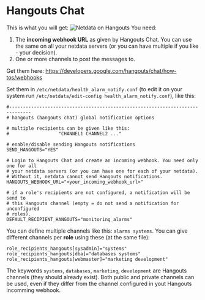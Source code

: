 # Hangouts Chat

This is what you will get:
![Netdata on Hangouts](https://imgur.com/a/FVlZ3F0)
You need:

1. The **incoming webhook URL** as given by Hangouts Chat. You can use the same on all your netdata servers (or you can have multiple if you like - your decision).
2. One or more channels to post the messages to.

Get them here: https://developers.google.com/hangouts/chat/how-tos/webhooks

Set them in `/etc/netdata/health_alarm_notify.conf` (to edit it on your system run `/etc/netdata/edit-config health_alarm_notify.conf`), like this:

```
#------------------------------------------------------------------------------
# hangouts (hangouts chat) global notification options

# multiple recipients can be given like this:
#                  "CHANNEL1 CHANNEL2 ..."

# enable/disable sending Hangouts notifications
SEND_HANGOUTS="YES"

# Login to Hangouts Chat and create an incoming webhook. You need only one for all
# your netdata servers (or you can have one for each of your netdata).
# Without it, netdata cannot send Hangouts notifications.
HANGOUTS_WEBHOOK_URL="<your_incoming_webhook_url>"

# if a role's recipients are not configured, a notification will be send to
# this Hangouts channel (empty = do not send a notification for unconfigured
# roles).
DEFAULT_RECIPIENT_HANGOUTS="monitoring_alarms"

```

You can define multiple channels like this: `alarms systems`.
You can give different channels per **role** using these (at the same file):

```
role_recipients_hangouts[sysadmin]="systems"
role_recipients_hangouts[dba]="databases systems"
role_recipients_hangouts[webmaster]="marketing development"
```

The keywords `systems`, `databases`, `marketing`, `development` are Hangouts channels (they should already exist).
Both public and private channels can be used, even if they differ from the channel configured in yout Hangouts incomming webhook.

